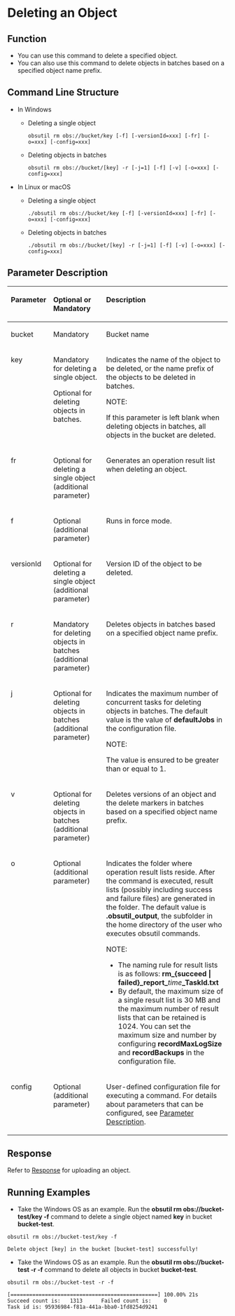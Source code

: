 # Deleting an Object<a name="EN-US_TOPIC_0142009731"></a>

## Function<a name="section1479112110815"></a>

-   You can use this command to delete a specified object.
-   You can also use this command to delete objects in batches based on a specified object name prefix.

## Command Line Structure<a name="section1220752192216"></a>

-   In Windows
    -   Deleting a single object

        ```
        obsutil rm obs://bucket/key [-f] [-versionId=xxx] [-fr] [-o=xxx] [-config=xxx]
        ```

    -   Deleting objects in batches

        ```
        obsutil rm obs://bucket/[key] -r [-j=1] [-f] [-v] [-o=xxx] [-config=xxx]
        ```


-   In Linux or macOS
    -   Deleting a single object

        ```
        ./obsutil rm obs://bucket/key [-f] [-versionId=xxx] [-fr] [-o=xxx] [-config=xxx]
        ```

    -   Deleting objects in batches

        ```
        ./obsutil rm obs://bucket/[key] -r [-j=1] [-f] [-v] [-o=xxx] [-config=xxx]
        ```



## Parameter Description<a name="section6559191102418"></a>

<a name="table10831182114445"></a>
<table><thead align="left"><tr id="row683212154419"><th class="cellrowborder" valign="top" width="16%" id="mcps1.1.4.1.1"><p id="p118329219446"><a name="p118329219446"></a><a name="p118329219446"></a>Parameter</p>
</th>
<th class="cellrowborder" valign="top" width="26%" id="mcps1.1.4.1.2"><p id="p15137125919108"><a name="p15137125919108"></a><a name="p15137125919108"></a>Optional or Mandatory</p>
</th>
<th class="cellrowborder" valign="top" width="57.99999999999999%" id="mcps1.1.4.1.3"><p id="p12832121184414"><a name="p12832121184414"></a><a name="p12832121184414"></a>Description</p>
</th>
</tr>
</thead>
<tbody><tr id="row108328217449"><td class="cellrowborder" valign="top" width="16%" headers="mcps1.1.4.1.1 "><p id="p64495172515"><a name="p64495172515"></a><a name="p64495172515"></a>bucket</p>
</td>
<td class="cellrowborder" valign="top" width="26%" headers="mcps1.1.4.1.2 "><p id="p154316502519"><a name="p154316502519"></a><a name="p154316502519"></a>Mandatory</p>
</td>
<td class="cellrowborder" valign="top" width="57.99999999999999%" headers="mcps1.1.4.1.3 "><p id="p17425512259"><a name="p17425512259"></a><a name="p17425512259"></a>Bucket name</p>
</td>
</tr>
<tr id="row14181641114718"><td class="cellrowborder" valign="top" width="16%" headers="mcps1.1.4.1.1 "><p id="p2418114124718"><a name="p2418114124718"></a><a name="p2418114124718"></a>key</p>
</td>
<td class="cellrowborder" valign="top" width="26%" headers="mcps1.1.4.1.2 "><p id="p76483210569"><a name="p76483210569"></a><a name="p76483210569"></a>Mandatory for deleting a single object.</p>
<p id="p741812412475"><a name="p741812412475"></a><a name="p741812412475"></a>Optional for deleting objects in batches.</p>
</td>
<td class="cellrowborder" valign="top" width="57.99999999999999%" headers="mcps1.1.4.1.3 "><p id="p741894118475"><a name="p741894118475"></a><a name="p741894118475"></a>Indicates the name of the object to be deleted, or the name prefix of the objects to be deleted in batches.</p>
<div class="note" id="note7180183222110"><a name="note7180183222110"></a><a name="note7180183222110"></a><span class="notetitle"> NOTE: </span><div class="notebody"><p id="p81802321215"><a name="p81802321215"></a><a name="p81802321215"></a>If this parameter is left blank when deleting objects in batches, all objects in the bucket are deleted.</p>
</div></div>
</td>
</tr>
<tr id="row20170121265812"><td class="cellrowborder" valign="top" width="16%" headers="mcps1.1.4.1.1 "><p id="p8517143114816"><a name="p8517143114816"></a><a name="p8517143114816"></a>fr</p>
</td>
<td class="cellrowborder" valign="top" width="26%" headers="mcps1.1.4.1.2 "><p id="p1965455113483"><a name="p1965455113483"></a><a name="p1965455113483"></a>Optional for deleting a single object (additional parameter)</p>
</td>
<td class="cellrowborder" valign="top" width="57.99999999999999%" headers="mcps1.1.4.1.3 "><p id="p1951718433487"><a name="p1951718433487"></a><a name="p1951718433487"></a>Generates an operation result list when deleting an object.</p>
</td>
</tr>
<tr id="row107241436114819"><td class="cellrowborder" valign="top" width="16%" headers="mcps1.1.4.1.1 "><p id="p5724123684813"><a name="p5724123684813"></a><a name="p5724123684813"></a>f</p>
</td>
<td class="cellrowborder" valign="top" width="26%" headers="mcps1.1.4.1.2 "><p id="p1272453612483"><a name="p1272453612483"></a><a name="p1272453612483"></a>Optional (additional parameter)</p>
</td>
<td class="cellrowborder" valign="top" width="57.99999999999999%" headers="mcps1.1.4.1.3 "><p id="p972417362487"><a name="p972417362487"></a><a name="p972417362487"></a>Runs in force mode.</p>
</td>
</tr>
<tr id="row1460034216484"><td class="cellrowborder" valign="top" width="16%" headers="mcps1.1.4.1.1 "><p id="p560014284815"><a name="p560014284815"></a><a name="p560014284815"></a>versionId</p>
</td>
<td class="cellrowborder" valign="top" width="26%" headers="mcps1.1.4.1.2 "><p id="p10600184264818"><a name="p10600184264818"></a><a name="p10600184264818"></a>Optional for deleting a single object (additional parameter)</p>
</td>
<td class="cellrowborder" valign="top" width="57.99999999999999%" headers="mcps1.1.4.1.3 "><p id="p56001942134812"><a name="p56001942134812"></a><a name="p56001942134812"></a>Version ID of the object to be deleted.</p>
</td>
</tr>
<tr id="row18735850114810"><td class="cellrowborder" valign="top" width="16%" headers="mcps1.1.4.1.1 "><p id="p3735185044816"><a name="p3735185044816"></a><a name="p3735185044816"></a>r</p>
</td>
<td class="cellrowborder" valign="top" width="26%" headers="mcps1.1.4.1.2 "><p id="p15786145522217"><a name="p15786145522217"></a><a name="p15786145522217"></a>Mandatory for deleting objects in batches (additional parameter)</p>
</td>
<td class="cellrowborder" valign="top" width="57.99999999999999%" headers="mcps1.1.4.1.3 "><p id="p1173519509481"><a name="p1173519509481"></a><a name="p1173519509481"></a>Deletes objects in batches based on a specified object name prefix.</p>
</td>
</tr>
<tr id="row015935193510"><td class="cellrowborder" valign="top" width="16%" headers="mcps1.1.4.1.1 "><p id="p3662204585313"><a name="p3662204585313"></a><a name="p3662204585313"></a>j</p>
</td>
<td class="cellrowborder" valign="top" width="26%" headers="mcps1.1.4.1.2 "><p id="p19305175612615"><a name="p19305175612615"></a><a name="p19305175612615"></a>Optional for deleting objects in batches (additional parameter)</p>
</td>
<td class="cellrowborder" valign="top" width="57.99999999999999%" headers="mcps1.1.4.1.3 "><p id="p17665114555311"><a name="p17665114555311"></a><a name="p17665114555311"></a>Indicates the maximum number of concurrent tasks for deleting objects in batches. The default value is the value of <strong id="b1268754012466"><a name="b1268754012466"></a><a name="b1268754012466"></a>defaultJobs</strong> in the configuration file.</p>
<div class="note" id="note891964620819"><a name="note891964620819"></a><a name="note891964620819"></a><span class="notetitle"> NOTE: </span><div class="notebody"><p id="p1091964618820"><a name="p1091964618820"></a><a name="p1091964618820"></a>The value is ensured to be greater than or equal to 1.</p>
</div></div>
</td>
</tr>
<tr id="row198551816104916"><td class="cellrowborder" valign="top" width="16%" headers="mcps1.1.4.1.1 "><p id="p20856121619492"><a name="p20856121619492"></a><a name="p20856121619492"></a>v</p>
</td>
<td class="cellrowborder" valign="top" width="26%" headers="mcps1.1.4.1.2 "><p id="p3791455132212"><a name="p3791455132212"></a><a name="p3791455132212"></a>Optional for deleting objects in batches (additional parameter)</p>
</td>
<td class="cellrowborder" valign="top" width="57.99999999999999%" headers="mcps1.1.4.1.3 "><p id="p1385671610497"><a name="p1385671610497"></a><a name="p1385671610497"></a>Deletes versions of an object and the delete markers in batches based on a specified object name prefix.</p>
</td>
</tr>
<tr id="row106825331499"><td class="cellrowborder" valign="top" width="16%" headers="mcps1.1.4.1.1 "><p id="p268213314499"><a name="p268213314499"></a><a name="p268213314499"></a>o</p>
</td>
<td class="cellrowborder" valign="top" width="26%" headers="mcps1.1.4.1.2 "><p id="p1979414554228"><a name="p1979414554228"></a><a name="p1979414554228"></a>Optional (additional parameter)</p>
</td>
<td class="cellrowborder" valign="top" width="57.99999999999999%" headers="mcps1.1.4.1.3 "><p id="p10682123310498"><a name="p10682123310498"></a><a name="p10682123310498"></a>Indicates the folder where operation result lists reside. After the command is executed, result lists (possibly including success and failure files) are generated in the folder. The default value is <strong id="b2095215720228"><a name="b2095215720228"></a><a name="b2095215720228"></a>.obsutil_output</strong>, the subfolder in the home directory of the user who executes obsutil commands.</p>
<div class="note" id="note236970182510"><a name="note236970182510"></a><a name="note236970182510"></a><span class="notetitle"> NOTE: </span><div class="notebody"><a name="ul101190347408"></a><a name="ul101190347408"></a><ul id="ul101190347408"><li>The naming rule for result lists is as follows: <strong id="b9923175232616"><a name="b9923175232616"></a><a name="b9923175232616"></a>rm_{succeed  | failed}_report_</strong><em id="i17925205219267"><a name="i17925205219267"></a><a name="i17925205219267"></a>time</em><strong id="b392511527263"><a name="b392511527263"></a><a name="b392511527263"></a>_TaskId.txt</strong></li><li>By default, the maximum size of a single result list is 30 MB and the maximum number of result lists that can be retained is 1024. You can set the maximum size and number by configuring <strong id="b357011503361"><a name="b357011503361"></a><a name="b357011503361"></a>recordMaxLogSize</strong> and <strong id="b157095015367"><a name="b157095015367"></a><a name="b157095015367"></a>recordBackups</strong> in the configuration file.</li></ul>
</div></div>
</td>
</tr>
<tr id="row083396143714"><td class="cellrowborder" valign="top" width="16%" headers="mcps1.1.4.1.1 "><p id="p153951131317"><a name="p153951131317"></a><a name="p153951131317"></a>config</p>
</td>
<td class="cellrowborder" valign="top" width="26%" headers="mcps1.1.4.1.2 "><p id="p12395135316"><a name="p12395135316"></a><a name="p12395135316"></a>Optional (additional parameter)</p>
</td>
<td class="cellrowborder" valign="top" width="57.99999999999999%" headers="mcps1.1.4.1.3 "><p id="p43952034313"><a name="p43952034313"></a><a name="p43952034313"></a>User-defined configuration file for executing a command. For details about parameters that can be configured, see <a href="parameter-description.md">Parameter Description</a>.</p>
</td>
</tr>
</tbody>
</table>

## Response<a name="section6926520122416"></a>

Refer to  [Response](uploading-an-object.md#section6926520122416)  for uploading an object.

## Running Examples<a name="section15899161919244"></a>

-   Take the Windows OS as an example. Run the  **obsutil rm obs://bucket-test/key -f**  command to delete a single object named  **key**  in bucket  **bucket-test**.

```
obsutil rm obs://bucket-test/key -f

Delete object [key] in the bucket [bucket-test] successfully!
```

-   Take the Windows OS as an example. Run the  **obsutil rm obs://bucket-test -r -f**  command to delete all objects in bucket  **bucket-test**.

```
obsutil rm obs://bucket-test -r -f

[===============================================] 100.00% 21s
Succeed count is:   1313      Failed count is:    0
Task id is: 95936984-f81a-441a-bba0-1fd8254d9241
```

